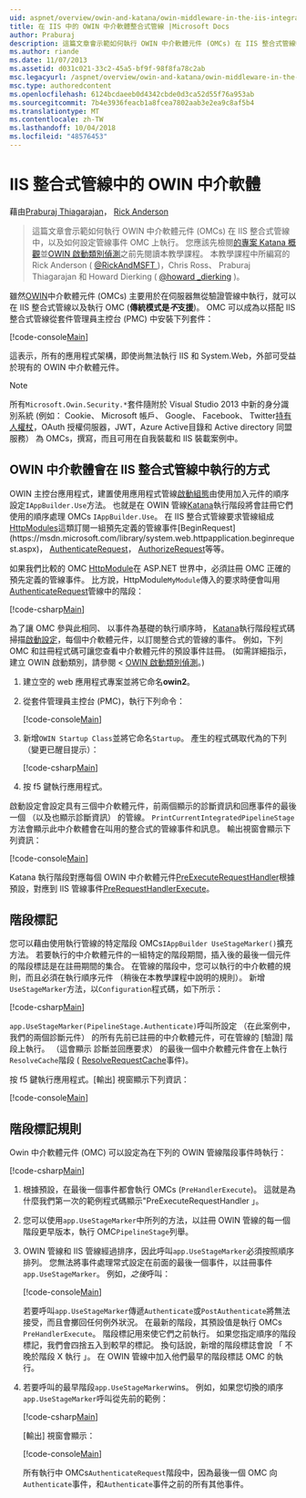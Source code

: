 ```yaml
---
uid: aspnet/overview/owin-and-katana/owin-middleware-in-the-iis-integrated-pipeline
title: 在 IIS 中的 OWIN 中介軟體整合式管線 |Microsoft Docs
author: Praburaj
description: 這篇文章會示範如何執行 OWIN 中介軟體元件 (OMCs) 在 IIS 整合式管線中，以及如何設定管線事件 OMC 上執行。 您應該...
ms.author: riande
ms.date: 11/07/2013
ms.assetid: d031c021-33c2-45a5-bf9f-98f8fa78c2ab
msc.legacyurl: /aspnet/overview/owin-and-katana/owin-middleware-in-the-iis-integrated-pipeline
msc.type: authoredcontent
ms.openlocfilehash: 6124bcdaeeb0d4342cbde0d3ca52d55f76a953ab
ms.sourcegitcommit: 7b4e3936feacb1a8fcea7802aab3e2ea9c8af5b4
ms.translationtype: MT
ms.contentlocale: zh-TW
ms.lasthandoff: 10/04/2018
ms.locfileid: "48576453"
---
```

<a name="owin-middleware-in-the-iis-integrated-pipeline"></a>IIS 整合式管線中的 OWIN 中介軟體
====================
藉由[Praburaj Thiagarajan](https://github.com/Praburaj)， [Rick Anderson]((https://twitter.com/RickAndMSFT))

> 這篇文章會示範如何執行 OWIN 中介軟體元件 (OMCs) 在 IIS 整合式管線中，以及如何設定管線事件 OMC 上執行。 您應該先檢閱[的專案 Katana 概觀](an-overview-of-project-katana.md)並[OWIN 啟動類別偵測](owin-startup-class-detection.md)之前先閱讀本教學課程。 本教學課程中所編寫的 Rick Anderson ( [ @RickAndMSFT ](https://twitter.com/#!/RickAndMSFT) )，Chris Ross、 Praburaj Thiagarajan 和 Howard Dierking ( [ @howard \_dierking](https://twitter.com/howard_dierking) )。


雖然[OWIN](an-overview-of-project-katana.md)中介軟體元件 (OMCs) 主要用於在伺服器無從驗證管線中執行，就可以在 IIS 整合式管線以及執行 OMC (**傳統模式是*不*支援**)。 OMC 可以成為以搭配 IIS 整合式管線從套件管理員主控台 (PMC) 中安裝下列套件：

[!code-console[Main](owin-middleware-in-the-iis-integrated-pipeline/samples/sample1.cmd)]

這表示，所有的應用程式架構，即使尚無法執行 IIS 和 System.Web，外部可受益於現有的 OWIN 中介軟體元件。 

> [!NOTE]
> 所有`Microsoft.Owin.Security.*`套件隨附於 Visual Studio 2013 中新的身分識別系統 (例如： Cookie、 Microsoft 帳戶、 Google、 Facebook、 Twitter[持有人權杖](http://self-issued.info/docs/draft-ietf-oauth-v2-bearer.html)，OAuth 授權伺服器，JWT，Azure Active目錄和 Active directory 同盟服務） 為 OMCs，撰寫，而且可用在自我裝載和 IIS 裝載案例中。

## <a name="how-owin-middleware-executes-in-the-iis-integrated-pipeline"></a>OWIN 中介軟體會在 IIS 整合式管線中執行的方式

OWIN 主控台應用程式，建置使用應用程式管線[啟動組態](owin-startup-class-detection.md)由使用加入元件的順序設定`IAppBuilder.Use`方法。 也就是在 OWIN 管線[Katana](an-overview-of-project-katana.md)執行階段將會註冊它們使用的順序處理 OMCs `IAppBuilder.Use`。 在 IIS 整合式管線要求管線組成[HttpModules](https://msdn.microsoft.com/library/ms178468(v=vs.85).aspx)這類訂閱一組預先定義的管線事件[BeginRequest](https://msdn.microsoft.com/library/system.web.httpapplication.beginrequest.aspx)， [AuthenticateRequest](https://msdn.microsoft.com/library/system.web.httpapplication.authenticaterequest.aspx)， [AuthorizeRequest](https://msdn.microsoft.com/library/system.web.httpapplication.authorizerequest.aspx)等等。

如果我們比較的 OMC [HttpModule](https://msdn.microsoft.com/library/zec9k340(v=vs.85).aspx)在 ASP.NET 世界中，必須註冊 OMC 正確的預先定義的管線事件。 比方說，HttpModule`MyModule`傳入的要求時便會叫用[AuthenticateRequest](https://msdn.microsoft.com/library/system.web.httpapplication.authenticaterequest.aspx)管線中的階段：

[!code-csharp[Main](owin-middleware-in-the-iis-integrated-pipeline/samples/sample2.cs?highlight=10)]

為了讓 OMC 參與此相同、 以事件為基礎的執行順序時， [Katana](an-overview-of-project-katana.md)執行階段程式碼掃描[啟動設定](owin-startup-class-detection.md)，每個中介軟體元件，以訂閱整合式的管線的事件。 例如，下列 OMC 和註冊程式碼可讓您查看中介軟體元件的預設事件註冊。 (如需詳細指示，建立 OWIN 啟動類別，請參閱 < [OWIN 啟動類別偵測](owin-startup-class-detection.md)。)

1. 建立空的 web 應用程式專案並將它命名**owin2**。
2. 從套件管理員主控台 (PMC)，執行下列命令： 

    [!code-console[Main](owin-middleware-in-the-iis-integrated-pipeline/samples/sample3.cmd)]
3. 新增`OWIN Startup Class`並將它命名`Startup`。 產生的程式碼取代為的下列 （變更已醒目提示）：  

    [!code-csharp[Main](owin-middleware-in-the-iis-integrated-pipeline/samples/sample4.cs?highlight=5-7,15-36)]
4. 按 f5 鍵執行應用程式。

啟動設定會設定具有三個中介軟體元件，前兩個顯示的診斷資訊和回應事件的最後一個 （以及也顯示診斷資訊） 的管線。 `PrintCurrentIntegratedPipelineStage`方法會顯示此中介軟體會在叫用的整合式的管線事件和訊息。 輸出視窗會顯示下列資訊：

[!code-console[Main](owin-middleware-in-the-iis-integrated-pipeline/samples/sample5.cmd)]

Katana 執行階段對應每個 OWIN 中介軟體元件[PreExecuteRequestHandler](https://msdn.microsoft.com/library/system.web.httpapplication.prerequesthandlerexecute.aspx)根據預設，對應到 IIS 管線事件[PreRequestHandlerExecute](https://msdn.microsoft.com/library/system.web.httpapplication.prerequesthandlerexecute.aspx)。

## <a name="stage-markers"></a>階段標記

您可以藉由使用執行管線的特定階段 OMCs`IAppBuilder UseStageMarker()`擴充方法。 若要執行的中介軟體元件的一組特定的階段期間，插入後的最後一個元件的階段標誌是在註冊期間的集合。 在管線的階段中，您可以執行的中介軟體的規則，而且必須在執行順序元件 （稍後在本教學課程中說明的規則）。 新增`UseStageMarker`方法，以`Configuration`程式碼，如下所示：

[!code-csharp[Main](owin-middleware-in-the-iis-integrated-pipeline/samples/sample6.cs?highlight=13,19)]

`app.UseStageMarker(PipelineStage.Authenticate)`呼叫所設定 （在此案例中，我們的兩個診斷元件） 的所有先前已註冊的中介軟體元件，可在管線的 [驗證] 階段上執行。 （這會顯示 診斷並回應要求） 的最後一個中介軟體元件會在上執行`ResolveCache`階段 ( [ResolveRequestCache](https://msdn.microsoft.com/library/system.web.httpapplication.resolverequestcache.aspx)事件)。

按 f5 鍵執行應用程式。[輸出] 視窗顯示下列資訊：

[!code-console[Main](owin-middleware-in-the-iis-integrated-pipeline/samples/sample7.cmd)]

## <a name="stage-marker-rules"></a>階段標記規則

Owin 中介軟體元件 (OMC) 可以設定為在下列的 OWIN 管線階段事件時執行：

[!code-csharp[Main](owin-middleware-in-the-iis-integrated-pipeline/samples/sample8.cs)]

1. 根據預設，在最後一個事件都會執行 OMCs (`PreHandlerExecute`)。 這就是為什麼我們第一次的範例程式碼顯示"PreExecuteRequestHandler 」。
2. 您可以使用`app.UseStageMarker`中所列的方法，以註冊 OWIN 管線的每一個階段更早版本，執行 OMC`PipelineStage`列舉。
3. OWIN 管線和 IIS 管線經過排序，因此呼叫`app.UseStageMarker`必須按照順序排列。 您無法將事件處理常式設定在前面的最後一個事件，以註冊事件`app.UseStageMarker`。 例如，*之後*呼叫：

    [!code-console[Main](owin-middleware-in-the-iis-integrated-pipeline/samples/sample9.cmd)]

   若要呼叫`app.UseStageMarker`傳遞`Authenticate`或`PostAuthenticate`將無法接受，而且會擲回任何例外狀況。 在最新的階段，其預設值是執行 OMCs `PreHandlerExecute`。 階段標記用來使它們之前執行。 如果您指定順序的階段標記，我們會四捨五入到較早的標記。 換句話說，新增的階段標誌會說 「 不晚於階段 X 執行 」。 在 OWIN 管線中加入他們最早的階段標誌 OMC 的執行。
4. 若要呼叫的最早階段`app.UseStageMarker`wins。 例如，如果您切換的順序`app.UseStageMarker`呼叫從先前的範例：

    [!code-csharp[Main](owin-middleware-in-the-iis-integrated-pipeline/samples/sample10.cs?highlight=13,19)]

   [輸出] 視窗會顯示： 

    [!code-console[Main](owin-middleware-in-the-iis-integrated-pipeline/samples/sample11.cmd)]

   所有執行中 OMCs`AuthenticateRequest`階段中，因為最後一個 OMC 向`Authenticate`事件，和`Authenticate`事件之前的所有其他事件。
